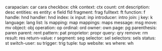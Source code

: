 carapacian:    car    cara
checkbox:      chk
context:       ctx
count:         cnt
description:   desc
entities:      es
entity:        e
field          fld
fragment:      frag
fulltext:      ft
function:      f
handle:        hnd
handler:       hnd
index:         ix
input:         inp
introducer:    intro
join:          j
key:           k
language:      lang
list:          ls
mapping:       map
mappings:      maps
message:       msg
move:          mv
object:        obj
operation:     op
ordinal:       ord
owner:         own
page:          pg
parenthesis:   paren
parent:        rent
pattern:       pat
proprietor:    propr
query:         qry
remove:        rm
result:        res
return-value:  r
segment:       seg
selector:      sel
selectors:     sels
status:        st
switch-user:   su
trigger:       trig
tuple:         tup
website:       ws
where:         wh
